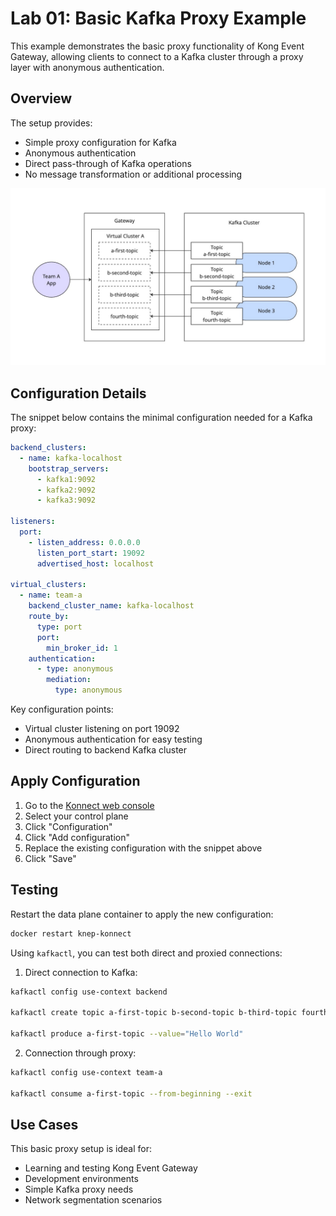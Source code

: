 # Lab 01: Basic Kafka Proxy Example

This example demonstrates the basic proxy functionality of Kong Event Gateway, allowing clients to connect to a Kafka cluster through a proxy layer with anonymous authentication.

## Overview

The setup provides:

- Simple proxy configuration for Kafka
- Anonymous authentication
- Direct pass-through of Kafka operations
- No message transformation or additional processing

![basic-proxy](images/basic-proxy.jpg)

## Configuration Details

The snippet below contains the minimal configuration needed for a Kafka proxy:

```yaml
backend_clusters:
  - name: kafka-localhost
    bootstrap_servers:
      - kafka1:9092
      - kafka2:9092
      - kafka3:9092

listeners:
  port:
    - listen_address: 0.0.0.0
      listen_port_start: 19092
      advertised_host: localhost

virtual_clusters:
  - name: team-a
    backend_cluster_name: kafka-localhost
    route_by:
      type: port
      port:
        min_broker_id: 1
    authentication:
      - type: anonymous
        mediation:
          type: anonymous
```

Key configuration points:

- Virtual cluster listening on port 19092
- Anonymous authentication for easy testing
- Direct routing to backend Kafka cluster

## Apply Configuration

1. Go to the [Konnect web console](https://cloud.konghq.com)
2. Select your control plane
3. Click "Configuration"
4. Click "Add configuration"
5. Replace the existing configuration with the snippet above
6. Click "Save"

## Testing

Restart the data plane container to apply the new configuration:

```bash
docker restart knep-konnect
```

Using `kafkactl`, you can test both direct and proxied connections:

1. Direct connection to Kafka:

```bash
kafkactl config use-context backend

kafkactl create topic a-first-topic b-second-topic b-third-topic fourth-topic

kafkactl produce a-first-topic --value="Hello World"
```

2. Connection through proxy:

```bash
kafkactl config use-context team-a

kafkactl consume a-first-topic --from-beginning --exit
```

## Use Cases

This basic proxy setup is ideal for:

- Learning and testing Kong Event Gateway
- Development environments
- Simple Kafka proxy needs
- Network segmentation scenarios
